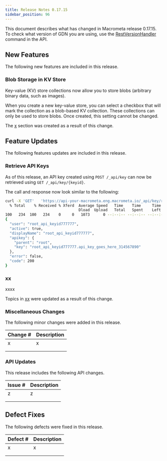 ```yaml
---
title: Release Notes 0.17.15
sidebar_position: 96
---
```


This document describes what has changed in Macrometa release 0.17.15. To check what version of GDN you are using, use the [RestVersionHandler](https://macrometa.com/docs/api#/operations/RestVersionHandler) command in the API.

## New Features

The following new features are included in this release.

### Blob Storage in KV Store

Key-value (KV) store collections now allow you to store blobs (arbitrary binary data, such as images).

When you create a new key-value store, you can select a checkbox that will mark the collection as a blob-based KV collection. These collections can only be used to store blobs. Once created, this setting cannot be changed.

The [x](../account-management/plans/) section was created as a result of this change.

## Feature Updates

The following features updates are included in this release.

### Retrieve API Keys

As of this release, an API key created using `POST /_api/key` can now be retrieved using `GET /_api/key/{keyid}`.

The call and response now look similar to the following:

```bash
curl -X 'GET'   'https://api-your-macrometa.eng.macrometa.io/_api/key/root_api_keyid777777'   -H 'accept: application/json'   -H 'Authorization: bearer <JWT>' | jq
  % Total    % Received % Xferd  Average Speed   Time    Time     Time  Current
                                 Dload  Upload   Total   Spent    Left  Speed
100   234  100   234    0     0   1073      0 --:--:-- --:--:-- --:--:--  1073
{
  "user": "root_api_keyid777777",
  "active": true,
  "displayName": "root_api_keyid777777",
  "apikey": {
    "parent": "root",
    "key": "root_api_keyid777777.api_key_goes_here_314567890"
  },
  "error": false,
  "code": 200
}
```

### xx

xxxx

Topics in [xx](../queries/redis/) were updated as a result of this change.

### Miscellaneous Changes

The following minor changes were added in this release.

| Change # | Description |
| -------- | ----------- |
| x        | x           |
|          |             |
|          |             |

### API Updates

This release includes the following API changes.

| Issue # | Description |
| ------- | ----------- |
| z       | z           |
|         |             |
|         |             |

## Defect Fixes

The following defects were fixed in this release.

| Defect # | Description |
| -------- | ----------- |
| x        | x           |
|          |             |
|          |             |

